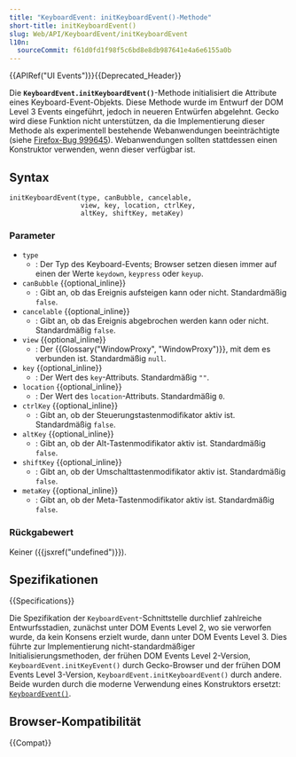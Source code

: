 ```yaml
---
title: "KeyboardEvent: initKeyboardEvent()-Methode"
short-title: initKeyboardEvent()
slug: Web/API/KeyboardEvent/initKeyboardEvent
l10n:
  sourceCommit: f61d0fd1f98f5c6bd8e8db987641e4a6e6155a0b
---
```


{{APIRef("UI Events")}}{{Deprecated_Header}}

Die **`KeyboardEvent.initKeyboardEvent()`**-Methode initialisiert
die Attribute eines Keyboard-Event-Objekts. Diese Methode wurde im Entwurf der DOM Level 3 Events eingeführt, jedoch in neueren Entwürfen abgelehnt. Gecko wird diese Funktion nicht unterstützen, da die Implementierung dieser Methode als experimentell bestehende Webanwendungen beeinträchtigte (siehe [Firefox-Bug 999645](https://bugzil.la/999645)). Webanwendungen sollten stattdessen einen Konstruktor verwenden, wenn dieser verfügbar ist.

## Syntax

```js-nolint
initKeyboardEvent(type, canBubble, cancelable,
                  view, key, location, ctrlKey,
                  altKey, shiftKey, metaKey)
```

### Parameter

- `type`
  - : Der Typ des Keyboard-Events; Browser setzen diesen immer auf einen der Werte `keydown`, `keypress` oder `keyup`.
- `canBubble` {{optional_inline}}
  - : Gibt an, ob das Ereignis aufsteigen kann oder nicht. Standardmäßig `false`.
- `cancelable` {{optional_inline}}
  - : Gibt an, ob das Ereignis abgebrochen werden kann oder nicht. Standardmäßig `false`.
- `view` {{optional_inline}}
  - : Der {{Glossary("WindowProxy", "WindowProxy")}}, mit dem es verbunden ist. Standardmäßig `null`.
- `key` {{optional_inline}}
  - : Der Wert des `key`-Attributs. Standardmäßig `""`.
- `location` {{optional_inline}}
  - : Der Wert des `location`-Attributs. Standardmäßig `0`.
- `ctrlKey` {{optional_inline}}
  - : Gibt an, ob der Steuerungstastenmodifikator aktiv ist. Standardmäßig `false`.
- `altKey` {{optional_inline}}
  - : Gibt an, ob der Alt-Tastenmodifikator aktiv ist. Standardmäßig `false`.
- `shiftKey` {{optional_inline}}
  - : Gibt an, ob der Umschalttastenmodifikator aktiv ist. Standardmäßig `false`.
- `metaKey` {{optional_inline}}
  - : Gibt an, ob der Meta-Tastenmodifikator aktiv ist. Standardmäßig `false`.

### Rückgabewert

Keiner ({{jsxref("undefined")}}).

## Spezifikationen

{{Specifications}}

Die Spezifikation der `KeyboardEvent`-Schnittstelle durchlief zahlreiche Entwurfsstadien, zunächst unter DOM Events Level 2, wo sie verworfen wurde, da kein Konsens erzielt wurde, dann unter DOM Events Level 3. Dies führte zur Implementierung nicht-standardmäßiger Initialisierungsmethoden, der frühen DOM Events Level 2-Version, `KeyboardEvent.initKeyEvent()` durch Gecko-Browser und der frühen DOM Events Level 3-Version, `KeyboardEvent.initKeyboardEvent()` durch andere. Beide wurden durch die moderne Verwendung eines Konstruktors ersetzt: [`KeyboardEvent()`](/de/docs/Web/API/KeyboardEvent/KeyboardEvent).

## Browser-Kompatibilität

{{Compat}}
